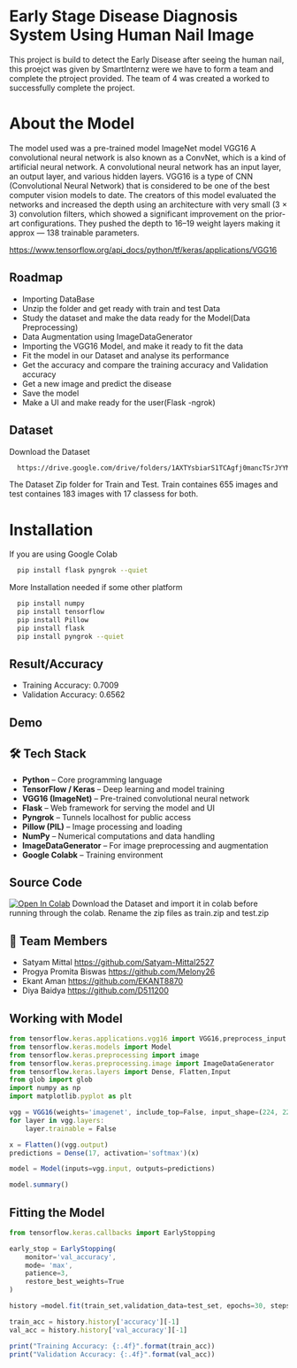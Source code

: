 
# Early Stage Disease Diagnosis System Using Human Nail Image

This project is build to detect the Early Disease after seeing the human nail, this proejct was given by SmartInternz were we have to form a team and complete the ptroject provided. The team of 4 was created a worked to successfully complete the project.


# About the Model

The model used was a pre-trained model ImageNet model VGG16
A convolutional neural network is also known as a ConvNet, which is a kind of artificial neural network. A convolutional neural network has an input layer, an output layer, and various hidden layers. VGG16 is a type of CNN (Convolutional Neural Network) that is considered to be one of the best computer vision models to date. The creators of this model evaluated the networks and increased the depth using an architecture with very small (3 × 3) convolution filters, which showed a significant improvement on the prior-art configurations. They pushed the depth to 16–19 weight layers making it approx — 138 trainable parameters.

https://www.tensorflow.org/api_docs/python/tf/keras/applications/VGG16



## Roadmap

- Importing DataBase
- Unzip the folder and get ready with train and test Data
- Study the dataset and make the data ready for the Model(Data Preprocessing)
- Data Augmentation using ImageDataGenerator
- Importing the VGG16 Model, and make it ready to fit the data
- Fit the model in our Dataset and analyse its performance
- Get the accuracy and compare the training accuracy and Validation accuracy
- Get a new image and predict the disease
- Save the model
- Make a UI and make ready for the user(Flask -ngrok)



## Dataset

Download the Dataset

```bash
  https://drive.google.com/drive/folders/1AXTYsbiarS1TCAgfj0mancTSrJYYMWMs?usp=sharing
```
    
The Dataset Zip folder for Train and Test. Train containes 655 images and test containes 183 images with 17 classess for both.

# Installation

If you are using Google Colab
```bash
  pip install flask pyngrok --quiet
```
More Installation needed if some other platform
```bash
  pip install numpy
  pip install tensorflow
  pip install Pillow
  pip install flask
  pip install pyngrok --quiet
```

## Result/Accuracy

- Training Accuracy: 0.7009
- Validation Accuracy: 0.6562
## Demo



## 🛠️ Tech Stack

- **Python** – Core programming language
- **TensorFlow / Keras** – Deep learning and model training
- **VGG16 (ImageNet)** – Pre-trained convolutional neural network
- **Flask** – Web framework for serving the model and UI
- **Pyngrok** – Tunnels localhost for public access
- **Pillow (PIL)** – Image processing and loading
- **NumPy** – Numerical computations and data handling
- **ImageDataGenerator** – For image preprocessing and augmentation
- **Google Colabk** – Training environment


##  Source Code
[![Open In Colab](https://colab.research.google.com/assets/colab-badge.svg)](https://colab.research.google.com/drive/1S6R-4SXhoNEuDkentDej79SLaoadV1yM)
Download the Dataset and import it in colab before running through the colab. Rename the zip files as train.zip and test.zip


## 👥 Team Members

- Satyam Mittal  https://github.com/Satyam-Mittal2527
- Progya Promita Biswas  https://github.com/Melony26
- Ekant Aman  https://github.com/EKANT8870
- Diya Baidya  https://github.com/D511200

## Working with Model

```javascript
from tensorflow.keras.applications.vgg16 import VGG16,preprocess_input
from tensorflow.keras.models import Model
from tensorflow.keras.preprocessing import image
from tensorflow.keras.preprocessing.image import ImageDataGenerator
from tensorflow.keras.layers import Dense, Flatten,Input
from glob import glob
import numpy as np
import matplotlib.pyplot as plt

vgg = VGG16(weights='imagenet', include_top=False, input_shape=(224, 224, 3))
for layer in vgg.layers:
    layer.trainable = False

x = Flatten()(vgg.output)
predictions = Dense(17, activation='softmax')(x)

model = Model(inputs=vgg.input, outputs=predictions)

model.summary()


```


## Fitting the Model

```javascript
from tensorflow.keras.callbacks import EarlyStopping

early_stop = EarlyStopping(
    monitor='val_accuracy',
    mode= 'max',
    patience=3,
    restore_best_weights=True
)

history =model.fit(train_set,validation_data=test_set, epochs=30, steps_per_epoch = len(train_set)//3, validation_steps = len(test_set)//3)

train_acc = history.history['accuracy'][-1]
val_acc = history.history['val_accuracy'][-1]

print("Training Accuracy: {:.4f}".format(train_acc))
print("Validation Accuracy: {:.4f}".format(val_acc))

```
